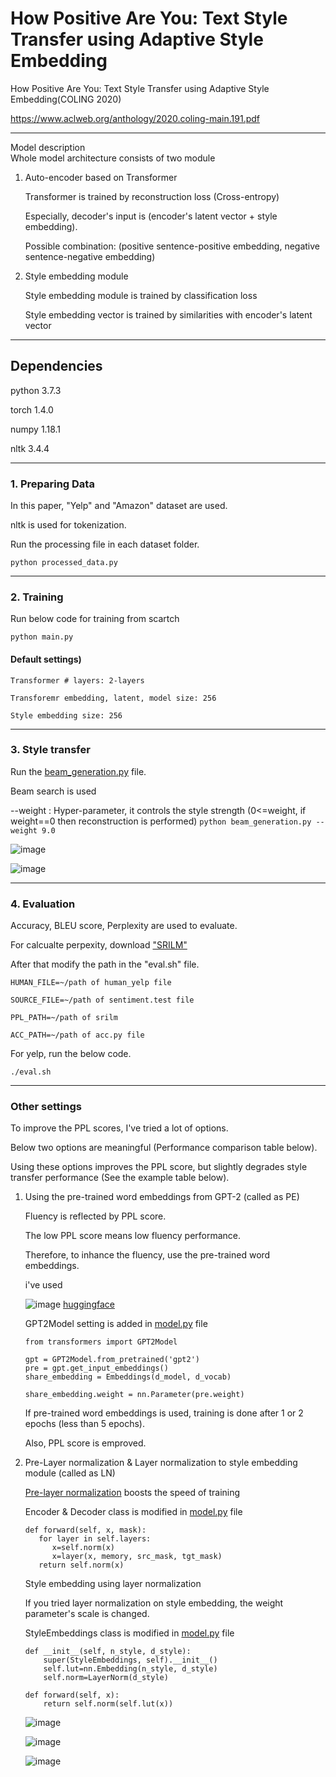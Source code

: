 # How Positive Are You: Text Style Transfer using Adaptive Style Embedding 
How Positive Are You: Text Style Transfer using Adaptive Style Embedding(COLING 2020)

<https://www.aclweb.org/anthology/2020.coling-main.191.pdf>


--------------------------------


Model description    
Whole model architecture consists of two module

1) Auto-encoder based on Transformer

      Transformer is trained by reconstruction loss (Cross-entropy)

      Especially, decoder's input is (encoder's latent vector + style embedding). 

      Possible combination: (positive sentence-positive embedding, negative sentence-negative embedding)


2) Style embedding module

      Style embedding module is trained by classification loss

      Style embedding vector is trained by similarities with encoder's latent vector

--------------------------------

## Dependencies 
python 3.7.3

torch 1.4.0

numpy 1.18.1

nltk 3.4.4

--------------------------------

### 1. Preparing Data
In this paper, "Yelp" and "Amazon" dataset are used.

nltk is used for tokenization.

Run the processing file in each dataset folder.

`python processed_data.py`

--------------------------------

### 2. Training    
Run below code for training from scartch

`python main.py`

#### Default settings)
```
Transformer # layers: 2-layers 

Transforemr embedding, latent, model size: 256

Style embedding size: 256
```

--------------------------------

### 3. Style transfer

Run the <U>beam_generation.py</U> file.

Beam search is used 

--weight : Hyper-parameter, it controls the style strength (0<=weight, if weight==0 then reconstruction is performed)
`python beam_generation.py --weight 9.0`

![image](https://user-images.githubusercontent.com/37800546/114689651-e29fcc80-9d50-11eb-8b3b-15eb3c376f63.png)


![image](https://user-images.githubusercontent.com/37800546/114689882-209cf080-9d51-11eb-9dad-23097ca8c590.png)


--------------------------------

### 4. Evaluation
Accuracy, BLEU score, Perplexity are used to evaluate.

For calcualte perpexity, download ["SRILM"](http://www.speech.sri.com/projects/srilm/download)

After that modify the path in the "eval.sh" file.

`HUMAN_FILE=~/path of human_yelp file`

`SOURCE_FILE=~/path of sentiment.test file`

`PPL_PATH=~/path of srilm `

`ACC_PATH=~/path of acc.py file`


For yelp, run the below code. 

`./eval.sh`

--------------------------------

### Other settings

To improve the PPL scores, I've tried a lot of options. 

Below two options are meaningful (Performance comparison table below).

Using these options improves the PPL score, but slightly degrades style transfer performance (See the example table below).

1) Using the pre-trained word embeddings from GPT-2 (called as PE)

   Fluency is reflected by PPL score.
   
   The low PPL score means low fluency performance. 
   
   Therefore, to inhance the fluency, use the pre-trained word embeddings.
   
   i've used 
   
   ![image](https://user-images.githubusercontent.com/37800546/114685418-cac64980-9d4c-11eb-8894-47c26b929980.png) [huggingface](https://huggingface.co/transformers/)
   
   GPT2Model setting is added in <U>model.py</U> file
   ```
   from transformers import GPT2Model
   
   gpt = GPT2Model.from_pretrained('gpt2')
   pre = gpt.get_input_embeddings()
   share_embedding = Embeddings(d_model, d_vocab)
    
   share_embedding.weight = nn.Parameter(pre.weight)
   ```
   If pre-trained word embeddings is used, training is done after 1 or 2 epochs (less than 5 epochs).
   
   Also, PPL score is emproved.
   
2) Pre-Layer normalization & Layer normalization to style embedding module (called as LN)
   
   [Pre-layer normalization](https://openreview.net/forum?id=B1x8anVFPr) boosts the speed of training
   
   Encoder & Decoder class is modified in <U>model.py</U> file
   ```
   def forward(self, x, mask):
      for layer in self.layers:
         x=self.norm(x)
         x=layer(x, memory, src_mask, tgt_mask)
      return self.norm(x) 
   ```
   
   Style embedding using layer normalization 
   
   If you tried layer normalization on style embedding, the weight parameter's scale is changed. 
   
   StyleEmbeddings class is modified in <U>model.py</U> file
   ```
   def __init__(self, n_style, d_style):
       super(StyleEmbeddings, self).__init__()
       self.lut=nn.Embedding(n_style, d_style)
       self.norm=LayerNorm(d_style)
  
   def forward(self, x):
       return self.norm(self.lut(x))
   ```

      ![image](https://user-images.githubusercontent.com/37800546/114688540-bf285200-9d4f-11eb-910b-188410094292.png)
      
      ![image](https://user-images.githubusercontent.com/37800546/114688599-cea79b00-9d4f-11eb-93a2-d9d80da9beb3.png)

      ![image](https://user-images.githubusercontent.com/37800546/114688655-de26e400-9d4f-11eb-919a-3b6bfea3b1af.png)
